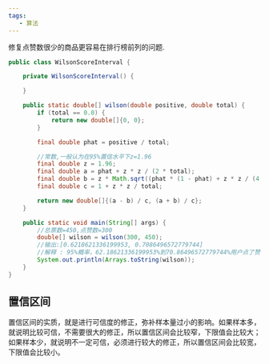 ```yaml
---
tags: 
   - 算法
---
```


修复点赞数很少的商品更容易在排行榜前列的问题.

```java
public class WilsonScoreInterval {

    private WilsonScoreInterval() {

    }

    public static double[] wilson(double positive, double total) {
        if (total == 0.0) {
            return new double[]{0, 0};
        }

        final double phat = positive / total;

        //常数,一般认为在95%置信水平下z=1.96
        final double z = 1.96;
        final double a = phat + z * z / (2 * total);
        final double b = z * Math.sqrt((phat * (1 - phat) + z * z / (4 * total)) / total);
        final double c = 1 + z * z / total;

        return new double[]{(a - b) / c, (a + b) / c};
    }

    public static void main(String[] args) {
        //总票数=450,点赞数=300
        double[] wilson = wilson(300, 450);
        //输出:[0.6218621336199953, 0.7086496572779744]
        //解释 : 95%概率，62.18621336199953%到70.86496572779744%用户点了赞
        System.out.println(Arrays.toString(wilson));
    }
}
```


## 置信区间

置信区间的实质，就是进行可信度的修正，弥补样本量过小的影响。如果样本多，就说明比较可信，不需要很大的修正，所以置信区间会比较窄，下限值会比较大；如果样本少，就说明不一定可信，必须进行较大的修正，所以置信区间会比较宽，下限值会比较小。

